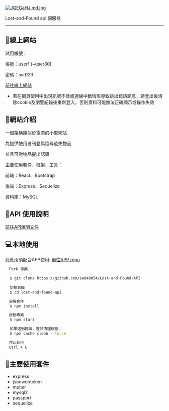 
[![JQEGaHJ.md.jpg](https://iili.io/JQEGaHJ.md.jpg)](https://freeimage.host/i/JQEGaHJ)

Lost-and-Found api 伺服器
- - -
## 🔗‍線上網站

試用帳號 :

帳號：user1 (~user30)

密碼：asd123

[前往線上網站](https://se040054.github.io/lost-and-found-app-deploy/home)


* 若在網頁使用中出現訊號不佳或連線中斷情形導致跳出錯誤訊息，請登出後清除cookie及瀏覽紀錄後重新登入，否則資料可能無法正確顯示或操作失效

## 🌟網站介紹

一個架構類似於電商的小型網站 

為提供使用者刊登與協尋遺失物品

並且可對物品提出認領

主要使用套件、框架、工具：

前端：React、Bootstrap 

後端：Express、Sequelize

資料庫：MySQL




## 📃API 使用說明

[前往API說明文件](https://docs.google.com/spreadsheets/d/141lEU82mXIeUxSRNFUbZUyiPPPACf5qXVxfjwi0UEps/edit#gid=958577118)


## 💻本地使用

此應用須配合APP使用:
[前往APP repo](https://github.com/se040054/Lost-and-Found-APP)

```bash
　Fork 專案

  $ git clone https://github.com/se040054/Lost-and-Found-API
  
  切換目錄
  $ cd lost-and-found-api

　安裝套件
  $ npm install 

　啟動專案
  $ npm start

  如果遇到錯誤，嘗試清理緩存：
  $ npm cache clean --force

　停止執行
　Ctrl + C

```


    
## 📐主要使用套件

- express
- jsonwebtoken
- multer
- mysql2
- passport
- sequelize

